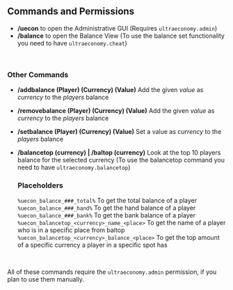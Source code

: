 ## Commands and Permissions


* **/uecon** to open the Administrative GUI
  (Requires ``ultraeconomy.admin``)
* **/balance** to open the Balance View
  (To use the balance set functionality you need to have ``ultraeconomy.cheat``)
  
<br />

### Other Commands
* **/addbalance (Player) (Currency) (Value)**
  Add the given *value* as *currency* to the *players* balance
* **/removebalance (Player) (Currency) (Value)**
  Add the given *value* as *currency* to the *players* balance
* **/setbalance (Player) (Currency) (Value)**
  Set a value as *currency* to the *players* balance  
* **/balancetop (currency) | /baltop (currency)**
  Look at the top 10 players balance for the selected currency
  (To use the balancetop command you need to have ``ultraeconomy.balancetop``)
  
  ### Placeholders
  ``%uecon_balance_###_total%`` 
  To get the total balance of a player
  ``%uecon_balance_###_hand%``
  To get the hand balance of a player
  ``%uecon_balance_###_bank%``
  To get the bank balance of a player
  ``%uecon_balancetop_<currency>_name_<place>``
  To get the name of a player who is in a specific place from baltop
  ``%uecon_balancetop_<currency>_balance_<place>``
  To get the top amount of a specific currency a player in a specific spot has
   
<br />

All of these commands require the ``ultraeconomy.admin`` permission, if you plan to use them manually.
